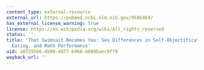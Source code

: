 ```yaml
---
content_type: external-resource
external_url: https://pubmed.ncbi.nlm.nih.gov/9686464/
has_external_license_warning: true
license: https://en.wikipedia.org/wiki/All_rights_reserved
status: ''
title: 'That Swimsuit Becomes You: Sex Differences in Self-Objectification, Restrained
  Eating, and Math Performance'
uid: a0729566-4b98-4d77-b968-b609baec9ff9
wayback_url: ''
---
```

